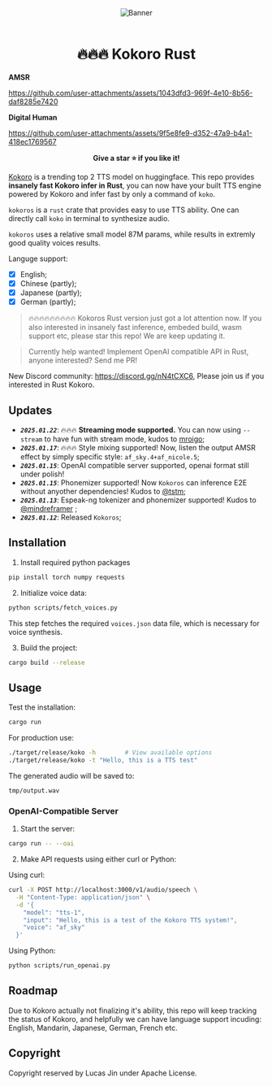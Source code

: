 <div align="center">
  <img src="https://img2023.cnblogs.com/blog/3572323/202501/3572323-20250112184100378-907988670.jpg" alt="Banner" style="max-height: 170px; max-width: 400px;">
</div>
<br>
<h1 align="center">🔥🔥🔥 Kokoro Rust</h1>


**AMSR**

https://github.com/user-attachments/assets/1043dfd3-969f-4e10-8b56-daf8285e7420


**Digital Human**

https://github.com/user-attachments/assets/9f5e8fe9-d352-47a9-b4a1-418ec1769567


<p align="center">
  <b>Give a star ⭐ if you like it!</b>
</p>

[Kokoro](https://huggingface.co/hexgrad/Kokoro-82M) is a trending top 2 TTS model on huggingface.
This repo provides **insanely fast Kokoro infer in Rust**, you can now have your built TTS engine powered by Kokoro and infer fast by only a command of `koko`.

`kokoros` is a `rust` crate that provides easy to use TTS ability.
One can directly call `koko` in terminal to synthesize audio.

`kokoros` uses a relative small model 87M params, while results in extremly good quality voices results.

Languge support:

- [x] English;
- [x] Chinese (partly);
- [x] Japanese (partly);
- [x] German (partly);

> 🔥🔥🔥🔥🔥🔥🔥🔥🔥 Kokoros Rust version just got a lot attention now. If you also interested in insanely fast inference, embeded build, wasm support etc, please star this repo! We are keep updating it.

> Currently help wanted! Implement OpenAI compatible API in Rust, anyone interested? Send me PR!

New Discord community: https://discord.gg/nN4tCXC6, Please join us if you interested in Rust Kokoro.

## Updates

- **_`2025.01.22`_**: 🔥🔥🔥 **Streaming mode supported.** You can now using `--stream` to have fun with stream mode, kudos to [mroigo](https://github.com/mrorigo);
- **_`2025.01.17`_**: 🔥🔥🔥 Style mixing supported! Now, listen the output AMSR effect by simply specific style: `af_sky.4+af_nicole.5`;
- **_`2025.01.15`_**: OpenAI compatible server supported, openai format still under polish!
- **_`2025.01.15`_**: Phonemizer supported! Now `Kokoros` can inference E2E without anyother dependencies! Kudos to [@tstm](https://github.com/tstm);
- **_`2025.01.13`_**: Espeak-ng tokenizer and phonemizer supported! Kudos to [@mindreframer](https://github.com/mindreframer) ;
- **_`2025.01.12`_**: Released `Kokoros`;

## Installation

1. Install required python packages

```bash
pip install torch numpy requests
```

2. Initialize voice data:

```bash
python scripts/fetch_voices.py
```

This step fetches the required `voices.json` data file, which is necessary for voice synthesis.

3. Build the project:

```bash
cargo build --release
```

## Usage

Test the installation:

```bash
cargo run
```

For production use:

```bash
./target/release/koko -h        # View available options
./target/release/koko -t "Hello, this is a TTS test"
```

The generated audio will be saved to:

```
tmp/output.wav
```

### OpenAI-Compatible Server

1. Start the server:

```bash
cargo run -- --oai
```

2. Make API requests using either curl or Python:

Using curl:

```bash
curl -X POST http://localhost:3000/v1/audio/speech \
  -H "Content-Type: application/json" \
  -d '{
    "model": "tts-1",
    "input": "Hello, this is a test of the Kokoro TTS system!",
    "voice": "af_sky"
  }'
```

Using Python:

```bash
python scripts/run_openai.py
```

## Roadmap

Due to Kokoro actually not finalizing it's ability, this repo will keep tracking the status of Kokoro, and helpfully we can have language support incuding: English, Mandarin, Japanese, German, French etc.

## Copyright

Copyright reserved by Lucas Jin under Apache License.
